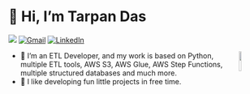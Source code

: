# 👋 Hi, I’m Tarpan Das

![](https://komarev.com/ghpvc/?username=tarpandas&style=for-the-badge)
[![Gmail](https://img.shields.io/badge/-GMAIL-D14836?style=for-the-badge&logo=gmail&logoColor=white)](mailto:tarpandas1@gmail.com)
[![LinkedIn](https://img.shields.io/badge/-LINKEDIN-0077B5?style=for-the-badge&logo=linkedin&logoColor=white)](https://www.linkedin.com/in/tarpan-das-1b563b16b/)

<img align="right" src="https://media3.giphy.com/media/v1.Y2lkPTc5MGI3NjExNW9qYTN2b3pvNjNqaGs4Nm5lcDY5bW92bzk1YThuYmN2Y3I2Z3RuaCZlcD12MV9pbnRlcm5hbF9naWZfYnlfaWQmY3Q9cw/w1OBpBd7kJqHrJnJ13/giphy.gif" width="10%">

- 🌱 I’m an ETL Developer, and my work is based on Python, multiple ETL tools, AWS S3, AWS Glue, AWS Step Functions, multiple structured databases and much more.
- 🤩 I like developing fun little projects in free time.



